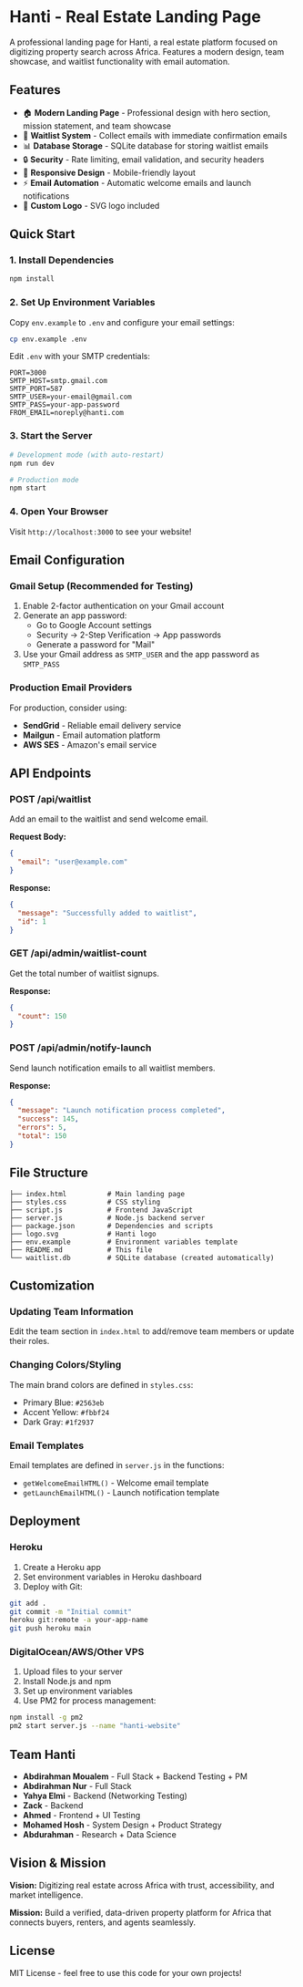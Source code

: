 # Hanti - Real Estate Landing Page

A professional landing page for Hanti, a real estate platform focused on digitizing property search across Africa. Features a modern design, team showcase, and waitlist functionality with email automation.

## Features

- 🏠 **Modern Landing Page** - Professional design with hero section, mission statement, and team showcase
- 📧 **Waitlist System** - Collect emails with immediate confirmation emails
- 📊 **Database Storage** - SQLite database for storing waitlist emails
- 🔒 **Security** - Rate limiting, email validation, and security headers
- 📱 **Responsive Design** - Mobile-friendly layout
- ⚡ **Email Automation** - Automatic welcome emails and launch notifications
- 🎨 **Custom Logo** - SVG logo included

## Quick Start

### 1. Install Dependencies

```bash
npm install
```

### 2. Set Up Environment Variables

Copy `env.example` to `.env` and configure your email settings:

```bash
cp env.example .env
```

Edit `.env` with your SMTP credentials:

```env
PORT=3000
SMTP_HOST=smtp.gmail.com
SMTP_PORT=587
SMTP_USER=your-email@gmail.com
SMTP_PASS=your-app-password
FROM_EMAIL=noreply@hanti.com
```

### 3. Start the Server

```bash
# Development mode (with auto-restart)
npm run dev

# Production mode
npm start
```

### 4. Open Your Browser

Visit `http://localhost:3000` to see your website!

## Email Configuration

### Gmail Setup (Recommended for Testing)

1. Enable 2-factor authentication on your Gmail account
2. Generate an app password:
   - Go to Google Account settings
   - Security → 2-Step Verification → App passwords
   - Generate a password for "Mail"
3. Use your Gmail address as `SMTP_USER` and the app password as `SMTP_PASS`

### Production Email Providers

For production, consider using:

- **SendGrid** - Reliable email delivery service
- **Mailgun** - Email automation platform
- **AWS SES** - Amazon's email service

## API Endpoints

### POST /api/waitlist

Add an email to the waitlist and send welcome email.

**Request Body:**

```json
{
  "email": "user@example.com"
}
```

**Response:**

```json
{
  "message": "Successfully added to waitlist",
  "id": 1
}
```

### GET /api/admin/waitlist-count

Get the total number of waitlist signups.

**Response:**

```json
{
  "count": 150
}
```

### POST /api/admin/notify-launch

Send launch notification emails to all waitlist members.

**Response:**

```json
{
  "message": "Launch notification process completed",
  "success": 145,
  "errors": 5,
  "total": 150
}
```

## File Structure

```
├── index.html          # Main landing page
├── styles.css          # CSS styling
├── script.js           # Frontend JavaScript
├── server.js           # Node.js backend server
├── package.json        # Dependencies and scripts
├── logo.svg            # Hanti logo
├── env.example         # Environment variables template
├── README.md           # This file
└── waitlist.db         # SQLite database (created automatically)
```

## Customization

### Updating Team Information

Edit the team section in `index.html` to add/remove team members or update their roles.

### Changing Colors/Styling

The main brand colors are defined in `styles.css`:

- Primary Blue: `#2563eb`
- Accent Yellow: `#fbbf24`
- Dark Gray: `#1f2937`

### Email Templates

Email templates are defined in `server.js` in the functions:

- `getWelcomeEmailHTML()` - Welcome email template
- `getLaunchEmailHTML()` - Launch notification template

## Deployment

### Heroku

1. Create a Heroku app
2. Set environment variables in Heroku dashboard
3. Deploy with Git:

```bash
git add .
git commit -m "Initial commit"
heroku git:remote -a your-app-name
git push heroku main
```

### DigitalOcean/AWS/Other VPS

1. Upload files to your server
2. Install Node.js and npm
3. Set up environment variables
4. Use PM2 for process management:

```bash
npm install -g pm2
pm2 start server.js --name "hanti-website"
```

## Team Hanti

- **Abdirahman Moualem** - Full Stack + Backend Testing + PM
- **Abdirahman Nur** - Full Stack
- **Yahya Elmi** - Backend (Networking Testing)
- **Zack** - Backend
- **Ahmed** - Frontend + UI Testing
- **Mohamed Hosh** - System Design + Product Strategy
- **Abdurahman** - Research + Data Science

## Vision & Mission

**Vision:** Digitizing real estate across Africa with trust, accessibility, and market intelligence.

**Mission:** Build a verified, data-driven property platform for Africa that connects buyers, renters, and agents seamlessly.

## License

MIT License - feel free to use this code for your own projects!
